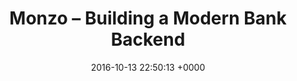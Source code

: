 ---
title: "Monzo – Building a Modern Bank Backend"
date: 2016-10-13 22:50:13 +0000
url: https://monzo.com/blog/2016/09/19/building-a-modern-bank-backend/
---
